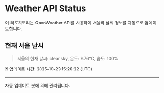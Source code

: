 
# Weather API Status

이 리포지토리는 OpenWeather API를 사용하여 서울의 날씨 정보를 자동으로 업데이트합니다.

## 현재 서울 날씨
> 서울의 현재 날씨: clear sky, 온도: 9.76°C, 습도: 100%

⏳ 업데이트 시간: 2025-10-23 15:28:22 (UTC)

---
자동 업데이트 봇에 의해 관리됩니다.

